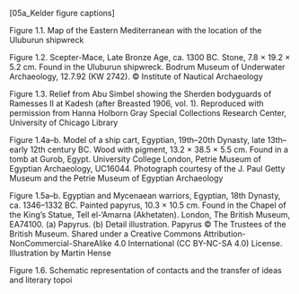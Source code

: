 \[05a_Kelder figure captions\]

Figure 1.1. Map of the Eastern Mediterranean with the location of the Uluburun shipwreck

Figure 1.2. Scepter-Mace, Late Bronze Age, ca. 1300 BC. Stone, 7.8 × 19.2 × 5.2 cm. Found in the Uluburun shipwreck. Bodrum Museum of Underwater Archaeology, 12.7.92 (KW 2742). © Institute of Nautical Archaeology

Figure 1.3. Relief from Abu Simbel showing the Sherden bodyguards of Ramesses II at Kadesh (after Breasted 1906, vol. 1). Reproduced with permission from Hanna Holborn Gray Special Collections Research Center, University of Chicago Library

Figure 1.4a–b. Model of a ship cart, Egyptian, 19th–20th Dynasty, late 13th–early 12th century BC. Wood with pigment, 13.2 × 38.5 × 5.5 cm. Found in a tomb at Gurob, Egypt. University College London, Petrie Museum of Egyptian Archaeology, UC16044. Photograph courtesy of the J. Paul Getty Museum and the Petrie Museum of Egyptian Archaeology

Figure 1.5a–b. Egyptian and Mycenaean warriors, Egyptian, 18th Dynasty, ca. 1346–1332 BC. Painted papyrus, 10.3 × 10.5 cm. Found in the Chapel of the King’s Statue, Tell el-‘Amarna (Akhetaten). London, The British Museum, EA74100. (a) Papyrus. (b) Detail illustration. Papyrus © The Trustees of the British Museum. Shared under a Creative Commons Attribution-NonCommercial-ShareAlike 4.0 International (CC BY-NC-SA 4.0) License. Illustration by Martin Hense

Figure 1.6. Schematic representation of contacts and the transfer of ideas and literary topoi
